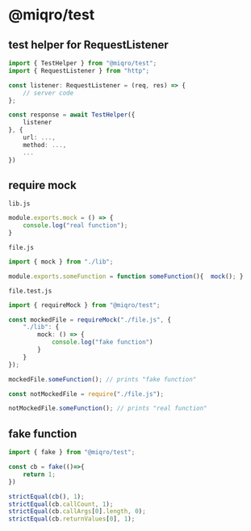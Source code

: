 # @miqro/test

## test helper for RequestListener

```typescript
import { TestHelper } from "@miqro/test";
import { RequestListener } from "http";

const listener: RequestListener = (req, res) => {
	// server code
};

const response = await TestHelper({
	listener
}, {
	url: ...,
	method: ...,
	...
})
```

## require mock

```lib.js```

```typescript
module.exports.mock = () => {
	console.log("real function");
}
```

```file.js```

```typescript
import { mock } from "./lib";

module.exports.someFunction = function someFunction(){  mock(); }
```

```file.test.js```

```typescript
import { requireMock } from "@miqro/test";

const mockedFile = requireMock("./file.js", {
	"./lib": {
		mock: () => {
			console.log("fake function")
		}
	}
});

mockedFile.someFunction(); // prints "fake function"

const notMockedFile = require("./file.js");

notMockedFile.someFunction(); // prints "real function"
```


## fake function

```typescript
import { fake } from "@miqro/test";

const cb = fake(()=>{
	return 1;
})

strictEqual(cb(), 1);
strictEqual(cb.callCount, 1);
strictEqual(cb.callArgs[0].length, 0);
strictEqual(cb.returnValues[0], 1);

```
